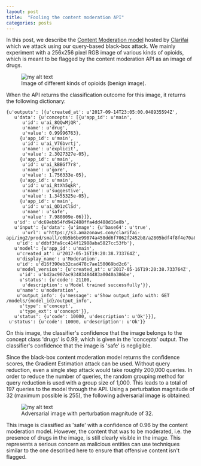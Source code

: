 ```yaml
---
layout: post
title:  "Fooling the content moderation API"
categories: posts
---
```


In this post, we describe the [Content Moderation model][content-moderation-api] hosted by [Clarifai][clarifai] which we attack using our query-based black-box attack. We mainly experiment with a 256x256 pixel RGB image of various kinds of opioids, which is meant to be flagged by the content moderation API as an image of drugs.
<figure>
  <img src="{{site.baseurl}}/assets/drugs_small.jpg" alt="my alt text" align="middle"/>
  <figcaption>Image of different kinds of opioids (benign image).</figcaption>
</figure>

When the API returns the classification outcome for this image, it returns the following dictionary:
```
{u'outputs': [{u'created_at': u'2017-09-14T23:05:00.048935594Z',
   u'data': {u'concepts': [{u'app_id': u'main',
      u'id': u'ai_8QQwMjQR',
      u'name': u'drug',
      u'value': 0.99996763},
     {u'app_id': u'main',
      u'id': u'ai_V76bvrtj',
      u'name': u'explicit',
      u'value': 2.3027327e-05},
     {u'app_id': u'main',
      u'id': u'ai_kBBGf7r8',
      u'name': u'gore',
      u'value': 1.756333e-05},
     {u'app_id': u'main',
      u'id': u'ai_RtXh5qkR',
      u'name': u'suggestive',
      u'value': 1.3455325e-05},
     {u'app_id': u'main',
      u'id': u'ai_QD1zClSd',
      u'name': u'safe',
      u'value': 7.980809e-06}]},
   u'id': u'dc69ebb54fd942488ffa4dd488d16e8b',
   u'input': {u'data': {u'image': {u'base64': u'true',
      u'url': u'https://s3.amazonaws.com/clarifai-api/img2/prod/small/c0b5b6be99074a458dd6f7062f2452b8/a2805bdf4f8f4e70a8d699969488623a'}},
    u'id': u'ddbf3fa9cc414f12988aba5827cc53fb'},
   u'model': {u'app_id': u'main',
    u'created_at': u'2017-05-16T19:20:38.733764Z',
    u'display_name': u'Moderation',
    u'id': u'd16f390eb32cad478c7ae150069bd2c6',
    u'model_version': {u'created_at': u'2017-05-16T19:20:38.733764Z',
     u'id': u'b42ac907ac93483484483a0040a386be',
     u'status': {u'code': 21100,
      u'description': u'Model trained successfully'}},
    u'name': u'moderation',
    u'output_info': {u'message': u'Show output_info with: GET /models/{model_id}/output_info',
     u'type': u'concept',
     u'type_ext': u'concept'}},
   u'status': {u'code': 10000, u'description': u'Ok'}}],
 u'status': {u'code': 10000, u'description': u'Ok'}}
```
On this image, the classifier's confidence that the image belongs to the concept class 'drugs' is 0.99, which is given in the 'concepts' output. The classifier's confidence that the image is 'safe' is negligible. 

Since the black-box content moderation model returns the confidence scores, the Gradient Estimation attack can be used. Without query reduction, even a single step attack would take roughly 200,000 queries. In order to reduce the number of queries, the random grouping method for query reduction is used with a group size of 1,000. This leads to a total of 197 queries to the model through the API. Using a perturbation magnitude of 32 (maximum possible is 255), the following adversarial image is obtained:
<figure>
  <img src="{{site.baseurl}}/assets/drugs_small_adv_32.jpg" alt="my alt text"/>
  <figcaption>Adversarial image with perturbation magnitude of 32.</figcaption>
</figure>
This image is classified as 'safe' with a confidence of 0.96 by the content moderation model. However, the content that was to be moderated, i.e. the presence of drugs in the image, is still clearly visible in the image. This represents a serious concern as malicious entities can use techniques similar to the one described here to ensure that offensive content isn't flagged.


[content-moderation-api]: https://clarifai.com/models/moderation-image-recognition-model/d16f390eb32cad478c7ae150069bd2c6
[clarifai]: https://clarifai.com